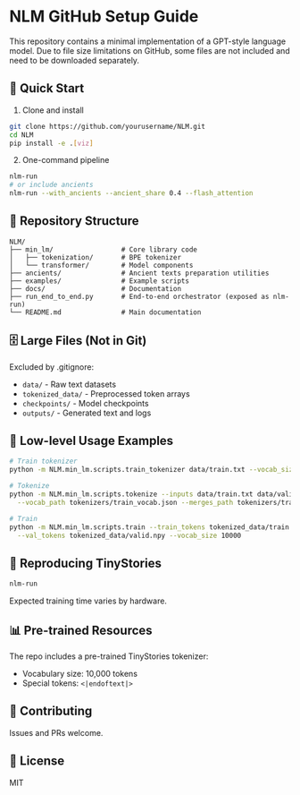 # NLM GitHub Setup Guide

This repository contains a minimal implementation of a GPT-style language model. Due to file size limitations on GitHub, some files are not included and need to be downloaded separately.

## 🚀 Quick Start

1. Clone and install
```bash
git clone https://github.com/yourusername/NLM.git
cd NLM
pip install -e .[viz]
```

2. One-command pipeline
```bash
nlm-run
# or include ancients
nlm-run --with_ancients --ancient_share 0.4 --flash_attention
```

## 📁 Repository Structure

```
NLM/
├── min_lm/                 # Core library code
│   ├── tokenization/       # BPE tokenizer
│   └── transformer/        # Model components
├── ancients/               # Ancient texts preparation utilities
├── examples/               # Example scripts
├── docs/                   # Documentation
├── run_end_to_end.py       # End-to-end orchestrator (exposed as nlm-run)
└── README.md               # Main documentation
```

## 🗄️ Large Files (Not in Git)

Excluded by .gitignore:

- `data/` - Raw text datasets
- `tokenized_data/` - Preprocessed token arrays
- `checkpoints/` - Model checkpoints
- `outputs/` - Generated text and logs

## 🎯 Low-level Usage Examples

```bash
# Train tokenizer
python -m NLM.min_lm.scripts.train_tokenizer data/train.txt --vocab_size 10000

# Tokenize
python -m NLM.min_lm.scripts.tokenize --inputs data/train.txt data/valid.txt \
  --vocab_path tokenizers/train_vocab.json --merges_path tokenizers/train_merges.txt

# Train
python -m NLM.min_lm.scripts.train --train_tokens tokenized_data/train.npy \
  --val_tokens tokenized_data/valid.npy --vocab_size 10000
```

## 🔄 Reproducing TinyStories

```bash
nlm-run
```

Expected training time varies by hardware.

## 📊 Pre-trained Resources

The repo includes a pre-trained TinyStories tokenizer:
- Vocabulary size: 10,000 tokens
- Special tokens: `<|endoftext|>`

## 🤝 Contributing

Issues and PRs welcome.

## 📝 License

MIT


